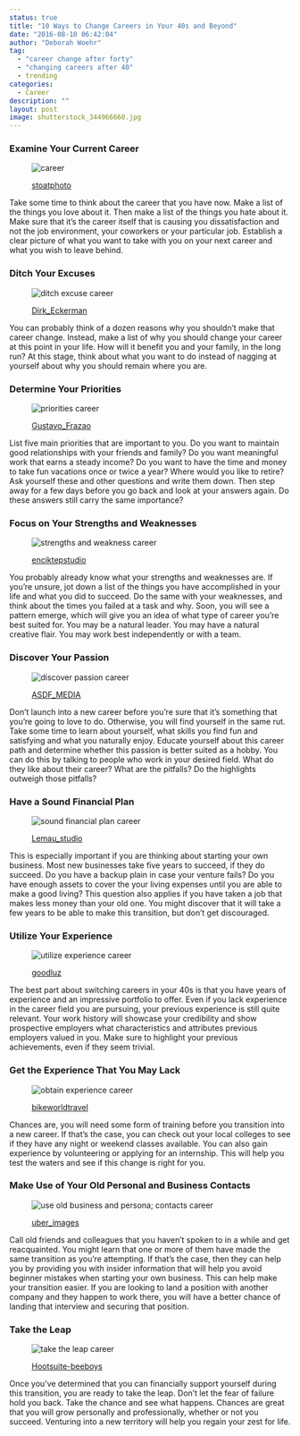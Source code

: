 ```yaml
---
status: true
title: "10 Ways to Change Careers in Your 40s and Beyond"
date: "2016-08-10 06:42:04"
author: "Deborah Woehr"
tag:
  - "career change after forty"
  - "changing careers after 40"
  - trending
categories:
  - Career
description: ""
layout: post
image: shutterstock_344966660.jpg
---
```


### Examine Your Current Career

<figure aria-describedby="caption-attachment-4011" class="wp-caption alignnone" id="attachment_4011" style="width: 700px">

![career](/posts/shutterstock_363522857.jpg)<figcaption class="wp-caption-text" id="caption-attachment-4011">[stoatphoto](https://www.shutterstock.com/pic-363522857/stock-photo-business-man-writing-pros-and-cons-balance-concept.html)</figcaption></figure>

Take some time to think about the career that you have now. Make a list of the things you love about it. Then make a list of the things you hate about it. Make sure that it’s the career itself that is causing you dissatisfaction and not the job environment, your coworkers or your particular job. Establish a clear picture of what you want to take with you on your next career and what you wish to leave behind.

### Ditch Your Excuses

<figure aria-describedby="caption-attachment-4012" class="wp-caption alignnone" id="attachment_4012" style="width: 700px">

![ditch excuse career](/posts/shutterstock_313134140.jpg)<figcaption class="wp-caption-text" id="caption-attachment-4012">[Dirk_Eckerman](https://www.shutterstock.com/pic-313134140/stock-photo-no-excuses-tell-the-truth-take-responsibility-and-have-no-regrets-stop-lying-being-responsible.html)</figcaption></figure>

You can probably think of a dozen reasons why you shouldn’t make that career change. Instead, make a list of why you should change your career at this point in your life. How will it benefit you and your family, in the long run? At this stage, think about what you want to do instead of nagging at yourself about why you should remain where you are.

### Determine Your Priorities

<figure aria-describedby="caption-attachment-4013" class="wp-caption alignnone" id="attachment_4013" style="width: 700px">

![priorities career](/posts/shutterstock_314490425.jpg)<figcaption class="wp-caption-text" id="caption-attachment-4013">[Gustavo_Frazao](https://www.shutterstock.com/pic-314490425/stock-photo-hand-with-marker-writing-the-word-priorites.html)</figcaption></figure>

List five main priorities that are important to you. Do you want to maintain good relationships with your friends and family? Do you want meaningful work that earns a steady income? Do you want to have the time and money to take fun vacations once or twice a year? Where would you like to retire? Ask yourself these and other questions and write them down. Then step away for a few days before you go back and look at your answers again. Do these answers still carry the same importance?

### Focus on Your Strengths and Weaknesses

<figure aria-describedby="caption-attachment-4014" class="wp-caption alignnone" id="attachment_4014" style="width: 3500px">

![strengths and weakness career](/posts/shutterstock_244227358.jpg)<figcaption class="wp-caption-text" id="caption-attachment-4014">[enciktepstudio](https://www.shutterstock.com/pic-244227358/stock-photo-business-man-pointing-on-jigsaw-written-swot.html)</figcaption></figure>

You probably already know what your strengths and weaknesses are. If you’re unsure, jot down a list of the things you have accomplished in your life and what you did to succeed. Do the same with your weaknesses, and think about the times you failed at a task and why. Soon, you will see a pattern emerge, which will give you an idea of what type of career you’re best suited for. You may be a natural leader. You may have a natural creative flair. You may work best independently or with a team.

### Discover Your Passion

<figure aria-describedby="caption-attachment-4015" class="wp-caption alignnone" id="attachment_4015" style="width: 700px">

![discover passion career](/posts/shutterstock_130099706.jpg)<figcaption class="wp-caption-text" id="caption-attachment-4015">[ASDF_MEDIA](https://www.shutterstock.com/pic-130099706/stock-photo-business-people-shaking-hands-finishing-up-a-meeting.html)</figcaption></figure>

Don’t launch into a new career before you’re sure that it’s something that you’re going to love to do. Otherwise, you will find yourself in the same rut. Take some time to learn about yourself, what skills you find fun and satisfying and what you naturally enjoy. Educate yourself about this career path and determine whether this passion is better suited as a hobby. You can do this by talking to people who work in your desired field. What do they like about their career? What are the pitfalls? Do the highlights outweigh those pitfalls?

### Have a Sound Financial Plan

<figure aria-describedby="caption-attachment-4016" class="wp-caption alignnone" id="attachment_4016" style="width: 700px">

![sound financial plan career](/posts/shutterstock_374311897.jpg)<figcaption class="wp-caption-text" id="caption-attachment-4016">[Lemau_studio](https://www.shutterstock.com/pic-374311897/stock-photo-financial-plan-written-on-wooden-table-with-clock-dice-calculator-pen-and-compass.html)

</figcaption></figure>

This is especially important if you are thinking about starting your own business. Most new businesses take five years to succeed, if they do succeed. Do you have a backup plain in case your venture fails? Do you have enough assets to cover the your living expenses until you are able to make a good living? This question also applies if you have taken a job that makes less money than your old one. You might discover that it will take a few years to be able to make this transition, but don’t get discouraged.

### Utilize Your Experience

<figure aria-describedby="caption-attachment-4017" class="wp-caption alignnone" id="attachment_4017" style="width: 700px">

![utilize experience career](/posts/shutterstock_265594196.jpg)<figcaption class="wp-caption-text" id="caption-attachment-4017">[goodluz](https://www.shutterstock.com/pic-265594196/stock-photo-teacher-helping-students-on-project.html)</figcaption></figure>

The best part about switching careers in your 40s is that you have years of experience and an impressive portfolio to offer. Even if you lack experience in the career field you are pursuing, your previous experience is still quite relevant. Your work history will showcase your credibility and show prospective employers what characteristics and attributes previous employers valued in you. Make sure to highlight your previous achievements, even if they seem trivial.

### Get the Experience That You May Lack

<figure aria-describedby="caption-attachment-4018" class="wp-caption alignnone" id="attachment_4018" style="width: 700px">

![obtain experience career](/posts/shutterstock_86444413.jpg)<figcaption class="wp-caption-text" id="caption-attachment-4018">[bikeworldtravel](https://www.shutterstock.com/pic-86444413/stock-photo-one-east-asian-woman-study-in-the-local-library.html)

</figcaption></figure>

Chances are, you will need some form of training before you transition into a new career. If that’s the case, you can check out your local colleges to see if they have any night or weekend classes available. You can also gain experience by volunteering or applying for an internship. This will help you test the waters and see if this change is right for you.

### Make Use of Your Old Personal and Business Contacts

<figure aria-describedby="caption-attachment-4020" class="wp-caption alignnone" id="attachment_4020" style="width: 700px">

![use old business and persona; contacts career](/posts/shutterstock_344966660.jpg)<figcaption class="wp-caption-text" id="caption-attachment-4020">[uber_images](https://www.shutterstock.com/pic-344966660/stock-photo-black-business-man-using-cell-phone-white-and-black-business-woman-in-background.html)

</figcaption></figure>

Call old friends and colleagues that you haven’t spoken to in a while and get reacquainted. You might learn that one or more of them have made the same transition as you’re attempting. If that’s the case, then they can help you by providing you with insider information that will help you avoid beginner mistakes when starting your own business. This can help make your transition easier. If you are looking to land a position with another company and they happen to work there, you will have a better chance of landing that interview and securing that position.

### Take the Leap

<figure aria-describedby="caption-attachment-4021" class="wp-caption alignnone" id="attachment_4021" style="width: 700px">

![take the leap career](/posts/shutterstock_309131933.jpg)<figcaption class="wp-caption-text" id="caption-attachment-4021">[Hootsuite-beeboys](https://www.shutterstock.com/pic-309131933/stock-photo-business-man-jump-with-blue-sky-full-length-asian-male.html?src=oaXC_C_LLplx1Vh1tibsqA-1-7)

</figcaption></figure>

Once you’ve determined that you can financially support yourself during this transition, you are ready to take the leap. Don’t let the fear of failure hold you back. Take the chance and see what happens. Chances are great that you will grow personally and professionally, whether or not you succeed. Venturing into a new territory will help you regain your zest for life.

